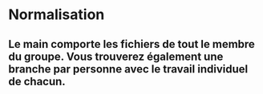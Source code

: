 # Normalisation
## Le main comporte les fichiers de tout le membre du groupe. Vous trouverez également une branche par personne avec le travail individuel de chacun.
